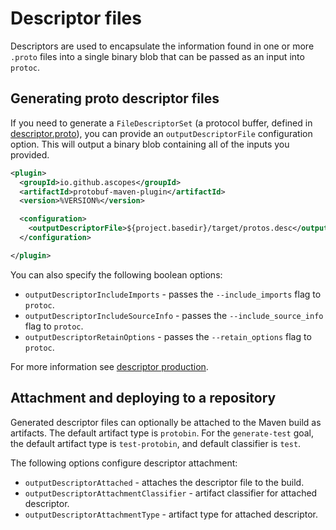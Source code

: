 # Descriptor files

Descriptors are used to encapsulate the information found in one or more `.proto` files into a single binary
blob that can be passed as an input into `protoc`.

## Generating proto descriptor files

If you need to generate a `FileDescriptorSet` (a protocol buffer, defined in 
[descriptor.proto](https://github.com/protocolbuffers/protobuf/blob/main/src/google/protobuf/descriptor.proto)),
you can provide an `outputDescriptorFile` configuration option. This will output a binary blob containing all of
the inputs you provided.

```xml
<plugin>
  <groupId>io.github.ascopes</groupId>
  <artifactId>protobuf-maven-plugin</artifactId>
  <version>%VERSION%</version>

  <configuration>
    <outputDescriptorFile>${project.basedir}/target/protos.desc</outputDescriptorFile>
  </configuration>

</plugin>
```

You can also specify the following boolean options:

- `outputDescriptorIncludeImports` - passes the `--include_imports` flag to `protoc`.
- `outputDescriptorIncludeSourceInfo` - passes the `--include_source_info` flag to `protoc`.
- `outputDescriptorRetainOptions` - passes the `--retain_options` flag to `protoc`.

For more information see [descriptor production](https://protobuf.com/docs/descriptors#descriptor-production).

## Attachment and deploying to a repository

Generated descriptor files can optionally be attached to the Maven build as artifacts. The default 
artifact type is `protobin`. For the `generate-test` goal, the default artifact type is `test-protobin`, 
and default classifier is `test`.

The following options configure descriptor attachment:

- `outputDescriptorAttached` - attaches the descriptor file to the build.
- `outputDescriptorAttachmentClassifier` - artifact classifier for attached descriptor.
- `outputDescriptorAttachmentType` - artifact type for attached descriptor.
